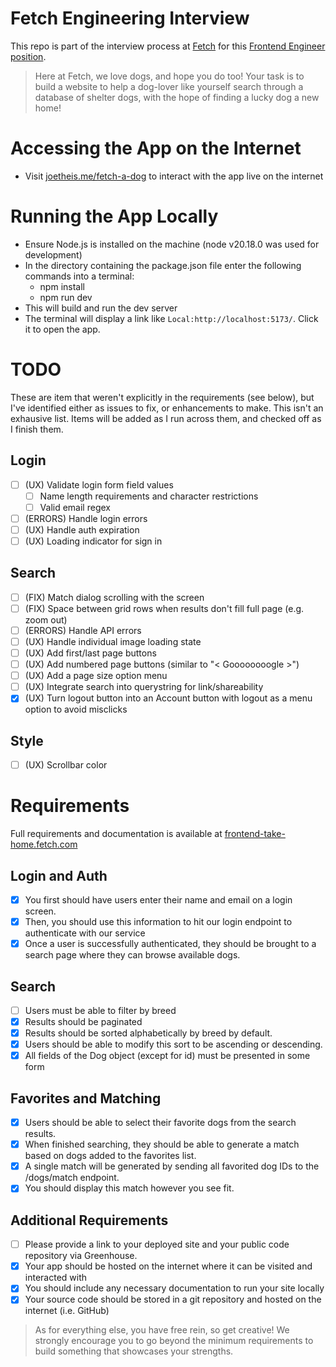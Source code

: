 # Fetch Engineering Interview

This repo is part of the interview process at [Fetch](https://fetch.com/) for this [Frontend Engineer position](https://www.linkedin.com/jobs/view/4124831252/).

> Here at Fetch, we love dogs, and hope you do too! Your task is to build a website to help a dog-lover like yourself search through a database of shelter dogs, with the hope of finding a lucky dog a new home!

# Accessing the App on the Internet

- Visit [joetheis.me/fetch-a-dog](https://joetheis.me/fetch-a-dog/) to interact with the app live on the internet

# Running the App Locally

- Ensure Node.js is installed on the machine (node v20.18.0 was used for development)
- In the directory containing the package.json file enter the following commands into a terminal:
  - npm install
  - npm run dev
- This will build and run the dev server
- The terminal will display a link like `Local:http://localhost:5173/`. Click it to open the app.

# TODO

These are item that weren't explicitly in the requirements (see below), but I've identified either as issues to fix, or enhancements to make. This isn't an exhausive list. Items will be added as I run across them, and checked off as I finish them.

## Login

- [ ] (UX) Validate login form field values
  - [ ] Name length requirements and character restrictions
  - [ ] Valid email regex
- [ ] (ERRORS) Handle login errors
- [ ] (UX) Handle auth expiration
- [ ] (UX) Loading indicator for sign in

## Search

- [ ] (FIX) Match dialog scrolling with the screen
- [ ] (FIX) Space between grid rows when results don't fill full page (e.g. zoom out)
- [ ] (ERRORS) Handle API errors
- [ ] (UX) Handle individual image loading state
- [ ] (UX) Add first/last page buttons
- [ ] (UX) Add numbered page buttons (similar to "< Goooooooogle >")
- [ ] (UX) Add a page size option menu
- [ ] (UX) Integrate search into querystring for link/shareability
- [x] (UX) Turn logout button into an Account button with logout as a menu option to avoid misclicks

## Style

- [ ] (UX) Scrollbar color

# Requirements

Full requirements and documentation is available at [frontend-take-home.fetch.com](https://frontend-take-home.fetch.com/)

## Login and Auth

- [x] You first should have users enter their name and email on a login screen.
- [x] Then, you should use this information to hit our login endpoint to authenticate with our service
- [x] Once a user is successfully authenticated, they should be brought to a search page where they can browse available dogs.

## Search

- [ ] Users must be able to filter by breed
- [x] Results should be paginated
- [x] Results should be sorted alphabetically by breed by default.
- [x] Users should be able to modify this sort to be ascending or descending.
- [x] All fields of the Dog object (except for id) must be presented in some form

## Favorites and Matching

- [x] Users should be able to select their favorite dogs from the search results.
- [x] When finished searching, they should be able to generate a match based on dogs added to the favorites list.
- [x] A single match will be generated by sending all favorited dog IDs to the /dogs/match endpoint.
- [x] You should display this match however you see fit.

## Additional Requirements

- [ ] Please provide a link to your deployed site and your public code repository via Greenhouse.
- [x] Your app should be hosted on the internet where it can be visited and interacted with
- [x] You should include any necessary documentation to run your site locally
- [x] Your source code should be stored in a git repository and hosted on the internet (i.e. GitHub)

> As for everything else, you have free rein, so get creative! We strongly encourage you to go beyond the minimum requirements to build something that showcases your strengths.
